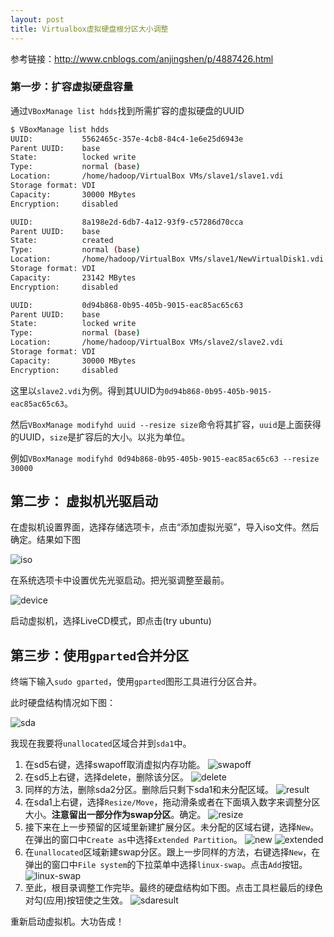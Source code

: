 ```yaml
---
layout: post
title: Virtualbox虚拟硬盘根分区大小调整
---
```


参考链接：<http://www.cnblogs.com/anjingshen/p/4887426.html>

### 第一步：扩容虚拟硬盘容量

通过`VBoxManage list hdds`找到所需扩容的虚拟硬盘的UUID

``` bash
$ VBoxManage list hdds
UUID:           5562465c-357e-4cb8-84c4-1e6e25d6943e
Parent UUID:    base
State:          locked write
Type:           normal (base)
Location:       /home/hadoop/VirtualBox VMs/slave1/slave1.vdi
Storage format: VDI
Capacity:       30000 MBytes
Encryption:     disabled

UUID:           8a198e2d-6db7-4a12-93f9-c57286d70cca
Parent UUID:    base
State:          created
Type:           normal (base)
Location:       /home/hadoop/VirtualBox VMs/slave1/NewVirtualDisk1.vdi
Storage format: VDI
Capacity:       23142 MBytes
Encryption:     disabled

UUID:           0d94b868-0b95-405b-9015-eac85ac65c63
Parent UUID:    base
State:          locked write
Type:           normal (base)
Location:       /home/hadoop/VirtualBox VMs/slave2/slave2.vdi
Storage format: VDI
Capacity:       30000 MBytes
Encryption:     disabled
```

这里以`slave2.vdi`为例。得到其UUID为`0d94b868-0b95-405b-9015-eac85ac65c63`。

然后`VBoxManage modifyhd uuid --resize size`命令将其扩容，`uuid`是上面获得的UUID，`size`是扩容后的大小。以兆为单位。

例如`VBoxManage modifyhd 0d94b868-0b95-405b-9015-eac85ac65c63 --resize 30000`
## 第二步： 虚拟机光驱启动

在虚拟机设置界面，选择存储选项卡，点击“添加虚拟光驱”，导入iso文件。然后确定。结果如下图

![iso]( {{site.baseurl}}/images/partition/1.png)

在系统选项卡中设置优先光驱启动。把光驱调整至最前。

![device]({{site.baseurl}}/images/partition/2.png)

启动虚拟机，选择LiveCD模式，即点击(try ubuntu)

## 第三步：使用`gparted`合并分区

终端下输入`sudo gparted`，使用`gparted`图形工具进行分区合并。

此时硬盘结构情况如下图：

![sda]({{site.baseurl}}/images/partition/3.png)

我现在我要将`unallocated`区域合并到`sda1`中。

1. 在sd5右键，选择swapoff取消虚拟内存功能。
  ![swapoff]({{site.baseurl}}/images/partition/4.png)
2. 在sd5上右键，选择delete，删除该分区。
  ![delete]({{site.baseurl}}/images/partition/5.png)
3. 同样的方法，删除sda2分区。删除后只剩下sda1和未分配区域。
  ![result]({{site.baseurl}}/images/partition/6.png)
4. 在sda1上右键，选择`Resize/Move`，拖动滑条或者在下面填入数字来调整分区大小。**注意留出一部分作为swap分区**。确定。
  ![resize]({{site.baseurl}}/images/partition/7.png)
5. 接下来在上一步预留的区域里新建扩展分区。未分配的区域右键，选择`New`。在弹出的窗口中`Create as`中选择`Extended Partition`。
  ![new]({{site.baseurl}}/images/partition/8.png)
  ![extended]({{site.baseurl}}/images/partition/9.png)
6. 在`unallocated`区域新建swap分区。跟上一步同样的方法，右键选择`New`，在弹出的窗口中`File system`的下拉菜单中选择`linux-swap`。点击`Add`按钮。
  ![linux-swap]({{site.baseurl}}/images/partition/10.png)
7. 至此，根目录调整工作完毕。最终的硬盘结构如下图。点击工具栏最后的绿色对勾(应用)按钮使之生效。
  ![sdaresult]({{site.baseurl}}/images/partition/11.png)

重新启动虚拟机。大功告成！
